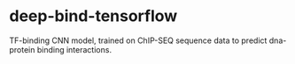 # deep-bind-tensorflow
TF-binding CNN model, trained on ChIP-SEQ sequence data to predict dna-protein binding interactions.
